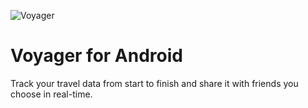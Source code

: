 ![Voyager](http://i.imgur.com/wU1dx.png)
# Voyager for Android
Track your travel data from start to finish and share it with friends you choose in real-time.